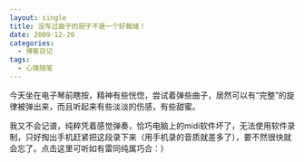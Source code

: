 ```yaml
---
layout: single
title: 没写过曲子的厨子不是一个好裁缝！
date: 2009-12-20
categories:
  - 博客日记
tags:
  - 心情随笔
---
```


今天坐在电子琴前瞎按，精神有些恍惚，尝试着弹些曲子，居然可以有“完整”的旋律被弹出来，而且听起来有些淡淡的伤感，有些甜蜜。

我又不会记谱，纯粹凭着感觉弹奏，恰巧电脑上的midi软件坏了，无法使用软件录制，只好掏出手机赶紧把这段录下来（用手机录的音质就差多了），要不然很快就会忘了。点击这里可听如有雷同纯属巧合：）
